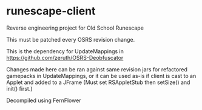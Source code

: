 # runescape-client
Reverse engineering project for Old School Runescape


This must be patched every OSRS revision change.

This is the dependency for UpdateMappings in https://github.com/zeruth/OSRS-Deobfuscator

Changes made here can be ran against same revision jars for refactored gamepacks in UpdateMappings, or it can be used as-is if client is cast to an Applet and added to a JFrame (Must set RSAppletStub then setSize() and init() first.) 

Decompiled using FernFlower
